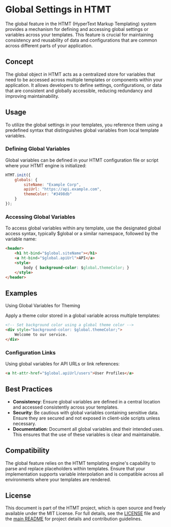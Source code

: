# Global Settings in HTMT
The global feature in the HTMT (HyperText Markup Templating) system provides a mechanism for defining and accessing 
global settings or variables across your templates. This feature is crucial for maintaining consistency and reusability 
of data and configurations that are common across different parts of your application.

## Concept
The global object in HTMT acts as a centralized store for variables that need to be accessed across multiple templates 
or components within your application. It allows developers to define settings, configurations, or data that are 
consistent and globally accessible, reducing redundancy and improving maintainability.

## Usage
To utilize the global settings in your templates, you reference them using a predefined syntax that distinguishes global 
variables from local template variables.

### Defining Global Variables
Global variables can be defined in your HTMT configuration file or script where your HTMT engine is initialized: 
```javascript
HTMT.init({
    globals: {
        siteName: "Example Corp",
        apiUrl: "https://api.example.com",
        themeColor: "#3498db"
    }
});
```

### Accessing Global Variables
To access global variables within any template, use the designated global access syntax, typically $global or a similar 
namespace, followed by the variable name: 
```html
<header>
    <h1 ht-bind="$global.siteName"></h1>
    <a ht-bind="$global.apiUrl">API</a>
    <style>
        body { background-color: $global.themeColor; }
    </style>
</header>
```

## Examples
Using Global Variables for Theming

Apply a theme color stored in a global variable across multiple templates: 
```html
<!-- Set background color using a global theme color -->
<div style="background-color: $global.themeColor;">
    Welcome to our service.
</div>
```

### Configuration Links

Using global variables for API URLs or link references: 
```html
<a ht-attr-href="$global.apiUrl/users">User Profiles</a>
```

## Best Practices
- **Consistency**: Ensure global variables are defined in a central location and accessed consistently across your templates.
- **Security**: Be cautious with global variables containing sensitive data. Ensure they are secured and not exposed in client-side scripts unless necessary.
- **Documentation**: Document all global variables and their intended uses. This ensures that the use of these variables is clear and maintainable.

## Compatibility
The global feature relies on the HTMT templating engine's capability to parse and replace placeholders within templates. 
Ensure that your implementation supports variable interpolation and is compatible across all environments where your 
templates are rendered.

## License
This document is part of the HTMT project, which is open source and freely available under the MIT License. For full
details, see the [LICENSE](../LICENSE) file and the [main README](../README.md) for project details and contribution
guidelines.
